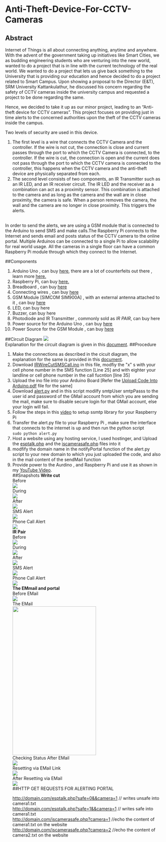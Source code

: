 # Anti-Theft-Device-For-CCTV-Cameras
## Abstract
<p>Internet of Things is all about connecting anything, anytime and anywhere. With the advent of the government taking up initiatives like Smart Cities, we as budding engineering students who are venturing into the new world, wanted to do a project that is in line with the current technology of the real world. We wanted to do a project that lets us give back something to the University that is providing our education and hence decided to do a project related to Smart Campus. Upon showing a proposal to the Director (E&amp;T), SRM University Kattankulathur, he discussed his concern regarding the safety of CCTV cameras inside the university campus and requested a project to be done regarding the same.</p>
<p> Hence, we decided to take it up as our minor project, leading to an “Anti-theft device for CCTV cameras”. This project focuses on providing just in time alerts to the concerned authorities upon the theft of the CCTV cameras inside the campus.</p>
<p>Two levels of security are used in this device.
  <ol>
    <li> The first level is a wire that connects the CCTV Camera and the controller. If the wire is not cut, the connection is close and current passes through the port to which the CCTV Camera is connected, to the controller. If the wire is cut, the connection is open and the current does not pass through the port to which the CCTV camera is connected to the controller, this happens when the CCTV camera and the anti-theft device are physically separated from each.</li>
    <li> The second level consists of two components, an IR Transmitter such as an IR LED, and an IR receiver circuit. The IR LED and the receiver as a combination can act as a proximity sensor. This combination is attached to the camera and as long as the camera and the wall are in close proximity, the camera is safe. When a person removes the camera, the wall and the camera are no longer in close proximity. This triggers the alerts.</li>
  </ol>
  <br>In order to send the alerts, we are using a GSM module that is connected to the Arduino to send SMS and make calls.The Raspberry Pi connects to the Internet and sends email and posts status of the CCTV camera to the online portal. Multiple Arduinos can be connected to a single Pi to allow scalability for real world usage. All the cameras in a single floor can have a common Raspberry Pi module through which they connect to the Internet.
</p>
##Components
<ol>
  <li>Arduino Uno , can buy <a href="http://www.amazon.in/s/ref=nb_sb_noss_2?url=search-alias%3Daps&field-keywords=arduino+uno">here</a>, there are a lot of counterfeits out there , learn more <a href="https://www.arduino.cc/en/Products/Counterfeit">here.</a></li>
  <li>Raspberry Pi, can buy <a href="http://www.amazon.in/Raspberry-Pi-RASPBERRY-model-Computer/dp/B01CCOXV34/ref=sr_1_1?ie=UTF8&qid=1474736047&sr=8-1&keywords=raspberry+pi">here.</a></li>
  <li>Breadboard , can buy <a href="http://www.amazon.in/s/ref=nb_sb_noss_2?url=search-alias%3Daps&field-keywords=breadboard&rh=i%3Aaps%2Ck%3Abreadboard">here</a></li>
  <li>Connecting wires , can buy <a href="http://www.amazon.in/RoboCraze-com-40pin-Dupont-Jumper-Wire/dp/B00WXE49TO/ref=sr_1_1?s=computers&ie=UTF8&qid=1474726756&sr=1-1&keywords=male+to+male+jumper">here</a></li>
  <li>GSM Module [SIMCOM SIM900A] , with an external antenna attached to it , can buy <a href="http://www.amazon.in/900A-MODEM-MODULE-ANTENNA-QUALITY/dp/B01BT54Y5G/ref=sr_1_1?s=computers&ie=UTF8&qid=1474726771&sr=1-1&keywords=SIM900A">here</a></li>
  <li>LED, can buy here<a href="http://www.amazon.in/COMPONENT7-100-Pc-5mm-White-Light-Emitting/dp/B01B0NY7BS/ref=sr_1_13?ie=UTF8&qid=1474736406&sr=8-13&keywords=LED"> </a></li>
  <li>Buzzer, can buy here<a href="http://www.amazon.in/Robo-India-Pizo-Buzzer-Set/dp/B00W7ATBYC/ref=sr_1_1?ie=UTF8&qid=1474736327&sr=8-1&keywords=buzzer"> </a></li>
  <li>Photodiode and IR Transmitter , commonly sold as <i>IR PAIR</i>, can buy here<a href=""http://www.amazon.in/IR-Pair-LED-Photo-Diode/dp/B01BRP3Y2C/ref=sr_1_2?ie=UTF8&qid=1474736310&sr=8-2&keywords=IR+PAIR"> </a></li>
  <li>Power source for the Arduino Uno , can buy <a href="http://www.amazon.in/techBerri-12V-1-5Amp-Adapter-Camera/dp/B011IMQD8Q/ref=sr_1_6?s=computers&ie=UTF8&qid=1474726869&sr=1-6&keywords=12v+adapter">here</a></li>
  <li>Power Source for the GSM Module , can buy <a href="http://www.amazon.in/techBerri-12V-1-5Amp-Adapter-Camera/dp/B011IMQD8Q/ref=sr_1_6?s=computers&ie=UTF8&qid=1474726869&sr=1-6&keywords=12v+adapter">here</a></li>
</ol>
##Circuit Diagram
<img src="https://github.com/KaushikNeelichetty/Anti-Theft-Device-For-CCTV-Cameras/raw/master/CircuitDiagram.jpg">
<br>
Explanation for the circuit diagram is given in this <a href="https://drive.google.com/file/d/0B4ojjO5sVzx8VWUxaFlVX1dQR3M/view?usp=sharing">document</a>.
##Procedure
<ol>
<li>Make the connections as described in the cicuit diagram, the explanation for the same is provided in this <a href="https://drive.google.com/file/d/0B4ojjO5sVzx8VWUxaFlVX1dQR3M/view?usp=sharing">document</a>.</li>
<li>Download <a href="https://github.com/KaushikNeelichetty/Anti-Theft-Device-For-CCTV-Cameras/blob/master/IrWireCutGsmSMSCall.ino">IRWireCutSMSCall.ino</a> in this file, modfiy the "x" s with your cell phone number in the SMS function [Line 25] and with eighter your landline or cell phone number in the call fucntion [line 35] </li>
<li> Upload the ino file into your Arduino Board [Refer the <a href="https://drive.google.com/file/d/0B4ojjO5sVzx8Mk5iT2NQcFE4U0k/view?usp=sharing">Upload Code Into Arduino.pdf</a> file for the same]</li>
<li> Download <a href="https://github.com/KaushikNeelichetty/Anti-Theft-Device-For-CCTV-Cameras/blob/master/alert.py">alert.py</a> and in this script modilfy smtpUser smtpPasss to the user id and password of the GMail account from which you are sending the mail, make sure to disable secure login for that GMail account, else your login will fail.</li>
<li> Follow the steps in this <a href="https://www.youtube.com/watch?v=0kpGcMjpDcw">video</a> to setup ssmtp library for your Raspberry Pi  </li>
<li> Transfer the alert.py file to your Raspberry Pi , make sure the interface that connects to the internet is up and then run the python script <br><code>sudo python alert.py</code> </li> 
<li> Host a website using any hosting service, I used hostinger, and Upload the <a href="https://github.com/KaushikNeelichetty/Anti-Theft-Device-For-CCTV-Cameras/blob/master/esptalk.php">esptalk.php</a> and the <a href="https://github.com/KaushikNeelichetty/Anti-Theft-Device-For-CCTV-Cameras/blob/master/iscamerasafe.php">iscamerasafe.php</a> files into it </li>
<li> modfify the domain name in the notifyPortal function of the alert.py script to your new domain to which you just uploaded the code, and also in the mail content of the sendMail function </li>
<li> Provide power to the Aurdino , and Raspberry Pi and use it as shown in my <a href="https://www.youtube.com/watch?v=Ux5e9g4pWpc">YouTube Video</a>. </li>
##Snapshots
<b> Write cut </b>
<br>
Before
<br>
<img src="https://github.com/KaushikNeelichetty/Anti-Theft-Device-For-CCTV-Cameras/raw/master/Pics/Wire%20Cut/Before.png"/>
<br>
During
<br>
<img src="https://github.com/KaushikNeelichetty/Anti-Theft-Device-For-CCTV-Cameras/raw/master/Pics/Wire%20Cut/During.png"/>
<br>
After<br>
<img src="https://github.com/KaushikNeelichetty/Anti-Theft-Device-For-CCTV-Cameras/raw/master/Pics/Wire%20Cut/After.png"/>
<br>
SMS Alert<br>
<img src="https://github.com/KaushikNeelichetty/Anti-Theft-Device-For-CCTV-Cameras/raw/master/Pics/Wire%20Cut/After%20SMS.png"/>
<br>
Phone Call Alert<br>
<img src="https://github.com/KaushikNeelichetty/Anti-Theft-Device-For-CCTV-Cameras/raw/master/Pics/Wire%20Cut/After%20Call.png"/>
<br>
<b> IR Pair </b>
<br>
Before<br>
<img src="https://github.com/KaushikNeelichetty/Anti-Theft-Device-For-CCTV-Cameras/raw/master/Pics/IR/Before.png"/>
<br>
During<br>
<img src="https://github.com/KaushikNeelichetty/Anti-Theft-Device-For-CCTV-Cameras/raw/master/Pics/IR/During.png"/>
<br>
After<br>
<img src="https://github.com/KaushikNeelichetty/Anti-Theft-Device-For-CCTV-Cameras/raw/master/Pics/IR/After.png"/>
<br>
SMS Alert<br>
<img src="https://github.com/KaushikNeelichetty/Anti-Theft-Device-For-CCTV-Cameras/raw/master/Pics/IR/After%20SMS.png"/>
<br>
Phone Call Alert<br>
<img src="https://github.com/KaushikNeelichetty/Anti-Theft-Device-For-CCTV-Cameras/raw/master/Pics/IR/After%20Call.png"/>
<br>
<b>The EMmail and portal</b>
<br>
Before EMail
<br>
<img src="https://github.com/KaushikNeelichetty/Anti-Theft-Device-For-CCTV-Cameras/raw/master/Pics/Email%20and%20Portal/Before%20Email.png">
<br>
The EMail<br>
<img src="https://github.com/KaushikNeelichetty/Anti-Theft-Device-For-CCTV-Cameras/raw/master/Pics/Email%20and%20Portal/The%20Email.png" height="480" width="270">
<br>
Checking Status After EMail<br>
<img src="https://github.com/KaushikNeelichetty/Anti-Theft-Device-For-CCTV-Cameras/raw/master/Pics/Email%20and%20Portal/Checking%20Status%20after%20Email.png">
<br>
Resetting via EMail Link<br>
<img src="https://github.com/KaushikNeelichetty/Anti-Theft-Device-For-CCTV-Cameras/raw/master/Pics/Email%20and%20Portal/Resetting%20via%20Email%20Link.png">
<br>
After Resetting via EMail<br>
<img src="https://github.com/KaushikNeelichetty/Anti-Theft-Device-For-CCTV-Cameras/raw/master/Pics/Email%20and%20Portal/After%20Resetting%20via%20Email.png">
<br>
##HTTP GET REQUESTS FOR ALERTING PORTAL

http://domain.com/esptalk.php?safe=0&&camera=1 // writes unsafe into camera1.txt<br>
http://domain.com/esptalk.php?safe=1&&camera=1 // writes safe into camera1.txt<br>
http://domain.com/iscamerasafe.php?camera=1 //echo the content of camera1.txt on the website<br>
http://domain.com/iscamerasafe.php?camera=2 //echo the content of camera2.txt on the website<br>
